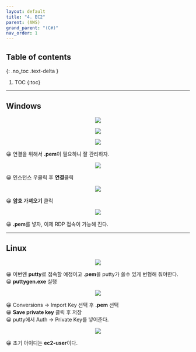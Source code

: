 ```yaml
---
layout: default
title: "4. EC2"
parent: (AWS)
grand_parent: "(C#)"
nav_order: 1
---
```


## Table of contents
{: .no_toc .text-delta }

1. TOC
{:toc}

---

## Windows

<p align="center">
  <img src="https://taehyungs-programming-blog.github.io/blog/assets/images/csharp/aws/aws-4-1.png"/>
</p>

<p align="center">
  <img src="https://taehyungs-programming-blog.github.io/blog/assets/images/csharp/aws/aws-4-2.png"/>
</p>

<p align="center">
  <img src="https://taehyungs-programming-blog.github.io/blog/assets/images/csharp/aws/aws-4-3.png"/>
</p>

😀 연결을 위해서 **.pem**이 필요하니 잘 관리하자.

<p align="center">
  <img src="https://taehyungs-programming-blog.github.io/blog/assets/images/csharp/aws/aws-4-4.png"/>
</p>

😀 인스턴스 우클릭 후 **연결**클릭

<p align="center">
  <img src="https://taehyungs-programming-blog.github.io/blog/assets/images/csharp/aws/aws-4-5.png"/>
</p>

😀 **암호 가져오기** 클릭

<p align="center">
  <img src="https://taehyungs-programming-blog.github.io/blog/assets/images/csharp/aws/aws-4-6.png"/>
</p>

😀 **.pem**를 넣자, 이제 RDP 접속이 가능해 진다.

---

## Linux

<p align="center">
  <img src="https://taehyungs-programming-blog.github.io/blog/assets/images/csharp/aws/aws-4-7.png"/>
</p>

😀 이번엔 **putty**로 접속할 예정이고 **.pem**을 putty가 쓸수 있게 번형해 줘야한다.<br>
😀 **puttygen.exe** 실행

<p align="center">
  <img src="https://taehyungs-programming-blog.github.io/blog/assets/images/csharp/aws/aws-4-8.png"/>
</p>

😀 Conversions -> Import Key 선택 후 **.pem** 선택<br>
😀 **Save private key** 클릭 후 저장<br>
😀 putty에서 Auth -> Private Key를 넣어준다.

<p align="center">
  <img src="https://taehyungs-programming-blog.github.io/blog/assets/images/csharp/aws/aws-4-9.png"/>
</p>

😀 초기 아이디는 **ec2-user**이다.